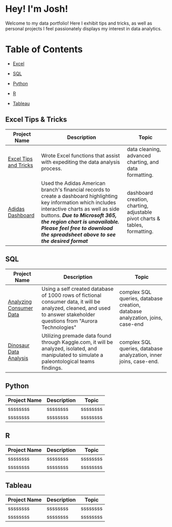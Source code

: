 # **Hey! I'm Josh!**
Welcome to my data portfolio! Here I exhibit tips and tricks, as well as personal projects I feel passionately displays my interest in data analytics.
# Table of Contents
* [Excel](#Excel-Tips--Tricks)
  
* [SQL](#SQL)

* [Python](#Python)

* [R](#R)

* [Tableau](#Tableau)

## Excel Tips & Tricks
Project Name  | Description   |  Topic
------------- | ------------- | ------------------
 [Excel Tips and Tricks](https://github.com/Josh9182/Excel-Tips-and-Tricks)| Wrote Excel functions that assist with expediting the data analysis process. | data cleaning, advanced charting, and data formatting.
[Adidas Dashboard](https://onedrive.live.com/embed?resid=E7F4C2A84C0D68A6%213013&authkey=!APgJWLLcjliw_b8&em=2) | Used the Adidas American branch's financial records to create a dashboard highlighting key information which includes interactive charts as well as side buttons. ***Due to Microsoft 365, the region chart is unavailable. Please feel free to download the spreadsheet above to see the desired format*** | dashboard creation, charting, adjustable pivot charts & tables, formatting. 

## SQL
Project Name  | Description   |  Topic
------------- | ------------- | ------------------
[Analyzing Consumer Data](https://github.com/Josh9182/SQL-Projects/tree/main/SQL-Portfolio) | Using a self created database of 1000 rows of fictional consumer data, it will be analyzed, cleaned, and used to answer stakeholder questions from "Aurora Technologies"| complex SQL queries, database creation, database analyzation, joins, case-end
[Dinosaur Data Analysis](https://github.com/Josh9182/SQL-Projects/tree/main/SQL-Portfolio-Dinosaur) | Utilizing premade data found through Kaggle.com, it will be analyzed, isolated, and manipulated to simulate a paleontological teams findings. | complex SQL queries, database analyzation, inner joins, case-end.

## Python 
Project Name  | Description   |  Topic
------------- | ------------- | ------------------
 ssssssss| ssssssss  | ssssssss
 ssssssss | ssssssss | ssssssss
 
## R
Project Name  | Description   |  Topic
------------- | ------------- | ------------------
 ssssssss| ssssssss  | ssssssss
 ssssssss | ssssssss | ssssssss

## Tableau
Project Name  | Description   |  Topic
------------- | ------------- | ------------------
 ssssssss| ssssssss  | ssssssss
 ssssssss | ssssssss | ssssssss

